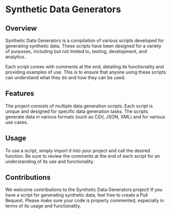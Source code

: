 # Synthetic Data Generators

## Overview

Synthetic Data Generators is a compilation of various scripts developed for generating synthetic data. These scripts have been designed for a variety of purposes, including but not limited to, testing, development, and analytics. 

Each script comes with comments at the end, detailing its functionality and providing examples of use. This is to ensure that anyone using these scripts can understand what they do and how they can be used.

## Features

The project consists of multiple data generation scripts. Each script is unique and designed for specific data generation tasks. The scripts generate data in various formats (such as CSV, JSON, XML) and for various use cases.

## Usage

To use a script, simply import it into your project and call the desired function. Be sure to review the comments at the end of each script for an understanding of its use and functionality.

## Contributions

We welcome contributions to the Synthetic Data Generators project! If you have a script for generating synthetic data, feel free to create a Pull Request. Please make sure your code is properly commented, especially in terms of its usage and functionality.


